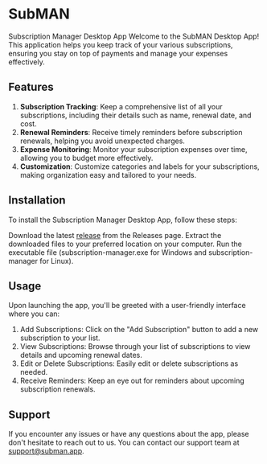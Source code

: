 # SubMAN
Subscription Manager Desktop App
Welcome to the SubMAN Desktop App! This application helps you keep track of your various subscriptions, ensuring you stay on top of payments and manage your expenses effectively.

## Features
1. **Subscription Tracking**: Keep a comprehensive list of all your subscriptions, including their details such as name, renewal date, and cost.
2. **Renewal Reminders**: Receive timely reminders before subscription renewals, helping you avoid unexpected charges.
3. **Expense Monitoring**: Monitor your subscription expenses over time, allowing you to budget more effectively.
4. **Customization**: Customize categories and labels for your subscriptions, making organization easy and tailored to your needs.

## Installation
To install the Subscription Manager Desktop App, follow these steps:

Download the latest [release](https://github.com/SubMAN2-0/desktop-app-public/releases) from the Releases page.
Extract the downloaded files to your preferred location on your computer.
Run the executable file (subscription-manager.exe for Windows and subscription-manager for Linux).

## Usage
Upon launching the app, you'll be greeted with a user-friendly interface where you can:

1. Add Subscriptions: Click on the "Add Subscription" button to add a new subscription to your list.
2. View Subscriptions: Browse through your list of subscriptions to view details and upcoming renewal dates.
3. Edit or Delete Subscriptions: Easily edit or delete subscriptions as needed.
4. Receive Reminders: Keep an eye out for reminders about upcoming subscription renewals.

## Support
If you encounter any issues or have any questions about the app, please don't hesitate to reach out to us. You can contact our support team at [support@subman.app](support@subman.app).
